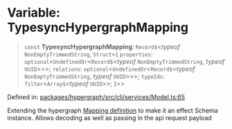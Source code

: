 # Variable: TypesyncHypergraphMapping

> `const` **TypesyncHypergraphMapping**: `Record$`\<*typeof* `NonEmptyTrimmedString`, `Struct`\<\{ `properties`: `optional`\<`UndefinedOr`\<`Record$`\<*typeof* `NonEmptyTrimmedString`, *typeof* `UUID`\>\>\>; `relations`: `optional`\<`UndefinedOr`\<`Record$`\<*typeof* `NonEmptyTrimmedString`, *typeof* `UUID`\>\>\>; `typeIds`: `filter`\<`Array$`\<*typeof* `UUID`\>\>; \}\>\>

Defined in: [packages/hypergraph/src/cli/services/Model.ts:65](https://github.com/hashirpm/hypergraph/blob/ab4ea1cdb9430798142e0d735aac9d31c2cf0ae0/packages/hypergraph/src/cli/services/Model.ts#L65)

Extending the hypergraph [Mapping definition](../../../../_media/Mapping.ts) to make it an effect Schema instance.
Allows decoding as well as passing in the api request payload
